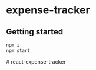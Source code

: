 # expense-tracker

## Getting started 

```bash
npm i
npm start
```
#   r e a c t - e x p e n s e - t r a c k e r  
 